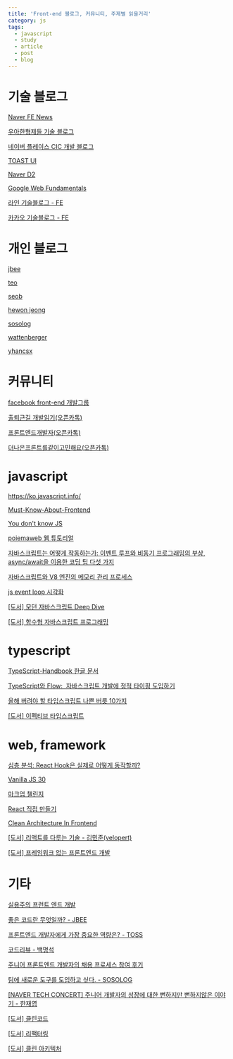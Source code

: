 ```yaml
---
title: 'Front-end 블로그, 커뮤니티, 주제별 읽을거리'
category: js
tags:
  - javascript
  - study
  - article
  - post
  - blog
---
```


# 기술 블로그

<p><a href="https://github.com/naver/fe-news">Naver FE News</a></p>
<p><a href="https://woowabros.github.io/">우아한형제들 기술 블로그</a></p>
<p><a href="https://medium.com/naver-place-dev">네이버 플레이스 CIC 개발 블로그</a></p>
<p><a href="https://ui.toast.com/weekly-pick/ko">TOAST UI</a></p>
<p><a href="https://d2.naver.com/helloworld">Naver D2</a></p>
<p><a href="https://developers.google.com/web/fundamentals">Google Web Fundamentals</a></p>
<p><a href="https://engineering.linecorp.com/ko/blog/tag/frontend-ko/">라인 기술블로그 - FE</a></p>
<p><a href="https://tech.kakao.com/tag/frontend/">카카오 기술블로그 - FE</a></p>

# 개인 블로그

<p><a href="https://jbee.io/about">jbee</a></p>
<p><a href="https://velog.io/@teo">teo</a></p>
<p><a href="https://seob.dev/">seob</a></p>
<p><a href="https://hewonjeong.github.io/">hewon jeong</a></p>
<p><a href="https://so-so.dev/">sosolog</a></p>
<p><a href="https://wattenberger.com/">wattenberger</a></p>
<p><a href="https://yhancsx.github.io/">yhancsx</a></p>

# 커뮤니티

<p><a href="https://www.facebook.com/groups/webfrontend/">facebook front-end 개발그룹</a></p>
<p><a href="https://github.com/Integerous/goQuality-dev-contents">출퇴근길 개발읽기(오픈카톡)</a></p>
<p><a href="https://open.kakao.com/o/ghwYcRA">프론트엔드개발자(오픈카톡)</a></p>
<p><a href="https://open.kakao.com/o/gUU12ZSd">더나은프론트를같이고민해요(오픈카톡)</a></p>

# javascript

<p><a href="http://모던 JavaScript 튜토리얼">https://ko.javascript.info/</a></p>
<p><a href="https://github.com/baeharam/Must-Know-About-Frontend">Must-Know-About-Frontend</a></p>
<p><a href="https://github.com/getify/You-Dont-Know-JS">You don't know JS</a></p>
<p><a href="https://poiemaweb.com/">poiemaweb 웹 튜토리얼</a></p>
<p><a href="https://engineering.huiseoul.com/%EC%9E%90%EB%B0%94%EC%8A%A4%ED%81%AC%EB%A6%BD%ED%8A%B8%EB%8A%94-%EC%96%B4%EB%96%BB%EA%B2%8C-%EC%9E%91%EB%8F%99%ED%95%98%EB%8A%94%EA%B0%80-%EC%9D%B4%EB%B2%A4%ED%8A%B8-%EB%A3%A8%ED%94%84%EC%99%80-%EB%B9%84%EB%8F%99%EA%B8%B0-%ED%94%84%EB%A1%9C%EA%B7%B8%EB%9E%98%EB%B0%8D%EC%9D%98-%EB%B6%80%EC%83%81-async-await%EC%9D%84-%EC%9D%B4%EC%9A%A9%ED%95%9C-%EC%BD%94%EB%94%A9-%ED%8C%81-%EB%8B%A4%EC%84%AF-%EA%B0%80%EC%A7%80-df65ffb4e7e">자바스크립트는 어떻게 작동하는가: 이벤트 루프와 비동기 프로그래밍의 부상, async/await을 이용한 코딩 팁 다섯 가지</a></p>
<p><a href="https://medium.com/naver-place-dev/%EC%9E%90%EB%B0%94%EC%8A%A4%ED%81%AC%EB%A6%BD%ED%8A%B8%EC%99%80-v8-%EC%97%94%EC%A7%84%EC%9D%98-%EB%A9%94%EB%AA%A8%EB%A6%AC-%EA%B4%80%EB%A6%AC-%ED%94%84%EB%A1%9C%EC%84%B8%EC%8A%A4-f45091e696e1">자바스크립트와 V8 엔진의 메모리 관리 프로세스</a></p>
<p><a href="http://latentflip.com/loupe/?code=JC5vbignYnV0dG9uJywgJ2NsaWNrJywgZnVuY3Rpb24gb25DbGljaygpIHsKICAgIHNldFRpbWVvdXQoZnVuY3Rpb24gdGltZXIoKSB7CiAgICAgICAgY29uc29sZS5sb2coJ1lvdSBjbGlja2VkIHRoZSBidXR0b24hJyk7ICAgIAogICAgfSwgMjAwMCk7Cn0pOwoKY29uc29sZS5sb2coIkhpISIpOwoKc2V0VGltZW91dChmdW5jdGlvbiB0aW1lb3V0KCkgewogICAgY29uc29sZS5sb2coIkNsaWNrIHRoZSBidXR0b24hIik7Cn0sIDUwMDApOwoKY29uc29sZS5sb2coIldlbGNvbWUgdG8gbG91cGUuIik7!!!PGJ1dHRvbj5DbGljayBtZSE8L2J1dHRvbj4%3D">js event loop 시각화</a></p>
<p><a href="https://book.naver.com/bookdb/book_detail.nhn?bid=16710547">[도서] 모던 자바스크립트 Deep Dive</a></p>
<p><a href="https://book.naver.com/bookdb/book_detail.nhn?bid=12800140">[도서] 함수형 자바스크립트 프로그래밍</a></p>

# typescript

<p><a href="https://typescript-kr.github.io/">TypeScript-Handbook 한글 문서</a></p>
<p><a href="https://www.slideshare.net/HeejongAhn/typescript-flow-81799404">TypeScript와 Flow: &#8232;자바스크립트 개발에 정적 타이핑 도입하기</a></p>
<p><a href="https://ui.toast.com/weekly-pick/ko_20210217">올해 버려야 할 타입스크립트 나쁜 버릇 10가지</a></p>
<p><a href="https://book.naver.com/bookdb/book_detail.nhn?bid=20611649">[도서] 이펙티브 타입스크립트</a></p>

# web, framework

<p><a href="https://hewonjeong.github.io/deep-dive-how-do-react-hooks-really-work-ko/">심층 분석: React Hook은 실제로 어떻게 동작할까?</a></p>
<p><a href="https://javascript30.com/">Vanilla JS 30</a></p>
<p><a href="https://www.frontendmentor.io/challenges">마크업 챌린지</a></p>
<p><a href="https://junilhwang.github.io/TIL/Javascript/Design/Vanilla-JS-Component/#_1-%E1%84%8F%E1%85%A5%E1%86%B7%E1%84%91%E1%85%A9%E1%84%82%E1%85%A5%E1%86%AB%E1%84%90%E1%85%B3%E1%84%8B%E1%85%AA-%E1%84%89%E1%85%A1%E1%86%BC%E1%84%90%E1%85%A2%E1%84%80%E1%85%AA%E1%86%AB%E1%84%85%E1%85%B5">React 직접 만들기</a></p>
<p><a href="https://speakerdeck.com/soyoung210/clean-architecture-in-banksalad">Clean Architecture In Frontend</a></p>
<p><a href="https://book.naver.com/bookdb/book_detail.nhn?bid=15372757">[도서] 리액트를 다루는 기술 - 김민준(velopert)</a></p>
<p><a href="https://book.naver.com/bookdb/book_detail.nhn?bid=17758920">[도서] 프레임워크 없는 프론트엔드 개발</a></p>

# 기타

<p><a href="https://peter-cho.gitbook.io/book/">실용주의 프런트 엔드 개발</a></p>
<p><a href="https://jbee.io/etc/what-is-good-code/">좋은 코드란 무엇일까? - JBEE</a></p>
<p><a href="https://blog.toss.im/article/toss-frontend-chapter">프론트엔드 개발자에게 가장 중요한 역량은? - TOSS</a></p>
<p><a href="https://www.slideshare.net/codetemplate/2019-11code-review">코드리뷰 - 백명석</a></p>
<p><a href="https://zuminternet.github.io/zum-front-recurit-review/">주니어 프론트엔드 개발자의 채용 프로세스 참여 후기</a></p>
<p><a href="https://so-so.dev/essay/add-new-tool-at-team/">팀에 새로운 도구를 도입하고 싶다. - SOSOLOG</a></p>
<p><a href="https://tv.naver.com/v/8129009">[NAVER TECH CONCERT] 주니어 개발자의 성장에 대한 뻔하지만 뻔하지않은 이야기 - 한재엽</a></p>
<p><a href="https://book.naver.com/bookdb/book_detail.nhn?bid=7390287">[도서] 클린코드</a></p>
<p><a href="https://book.naver.com/bookdb/book_detail.nhn?bid=16311029">[도서] 리팩터링</a></p>
<p><a href="https://book.naver.com/bookdb/book_detail.nhn?bid=15303798">[도서] 클린 아키텍처</a></p>


